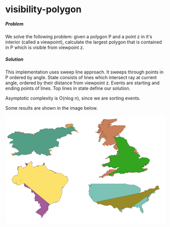 # visibility-polygon
##### Problem

We solve the following problem: given a polygon P and a point z in it's interior (called a viewpoint), calculate the largest polygon that is contained in P which is visible from viewpoint z.

##### Solution

This implementation uses sweep line approach. It sweeps through points in P ordered by angle. State consists of lines which intersect ray at current angle, ordered by their distance from viewpoint z. Events are starting and ending points of lines. Top lines in state define our solution.

Asymptotic complexity is O(nlog n), since we are sorting events.

Some results are shown in the image below.

![](img/examples.png)